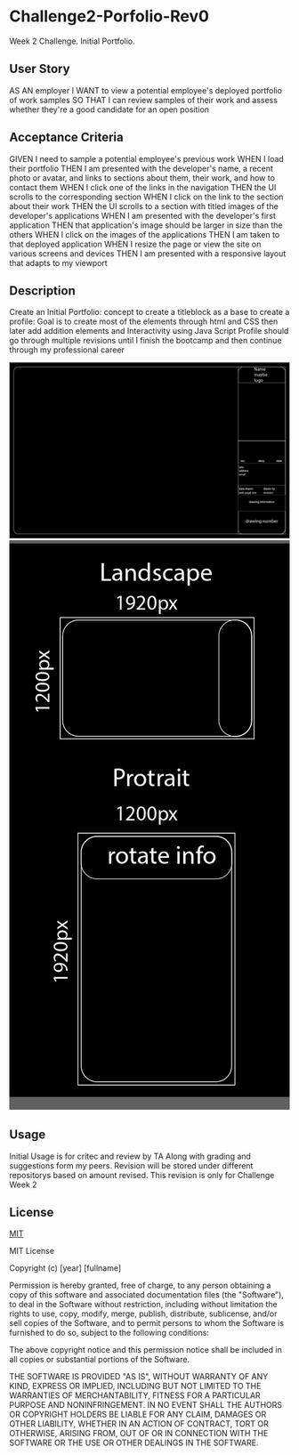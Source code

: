 # Challenge2-Porfolio-Rev0
Week 2 Challenge. Initial Portfolio.

## User Story
AS AN employer
I WANT to view a potential employee's deployed portfolio of work samples
SO THAT I can review samples of their work and assess whether they're a good candidate for an open position

## Acceptance Criteria

GIVEN I need to sample a potential employee's previous work
WHEN I load their portfolio
    THEN I am presented with the developer's name, a recent photo or avatar, and links to sections about them, their work, and how to contact them
WHEN I click one of the links in the navigation
    THEN the UI scrolls to the corresponding section
WHEN I click on the link to the section about their work
    THEN the UI scrolls to a section with titled images of the developer's applications
WHEN I am presented with the developer's first application
    THEN that application's image should be larger in size than the others
WHEN I click on the images of the applications
    THEN I am taken to that deployed application
WHEN I resize the page or view the site on various screens and devices
    THEN I am presented with a responsive layout that adapts to my viewport


## Description 

Create an Initial Portfolio:
concept to create a titleblock as a base to create a profile:
Goal is to create most of the elements through html and CSS then later 
add addition elements and Interactivity using Java Script
Profile should go through multiple revisions until I finish the bootcamp and then
continue through my professional career

![Layout Concept](./assets/images/LayoutConcept.png)
![Screen Concept](./assets/images/Screen-Conceptpng.png)



## Usage
Initial Usage is for critec and review by TA
Along with grading and suggestions form my peers.
Revision will be stored under different repositorys based on amount revised.
This revision is only for Challenge Week 2


## License

[MIT](https://choosealicense.com/licenses/mit/)

MIT License

Copyright (c) [year] [fullname]

Permission is hereby granted, free of charge, to any person obtaining a copy
of this software and associated documentation files (the "Software"), to deal
in the Software without restriction, including without limitation the rights
to use, copy, modify, merge, publish, distribute, sublicense, and/or sell
copies of the Software, and to permit persons to whom the Software is
furnished to do so, subject to the following conditions:

The above copyright notice and this permission notice shall be included in all
copies or substantial portions of the Software.

THE SOFTWARE IS PROVIDED "AS IS", WITHOUT WARRANTY OF ANY KIND, EXPRESS OR
IMPLIED, INCLUDING BUT NOT LIMITED TO THE WARRANTIES OF MERCHANTABILITY,
FITNESS FOR A PARTICULAR PURPOSE AND NONINFRINGEMENT. IN NO EVENT SHALL THE
AUTHORS OR COPYRIGHT HOLDERS BE LIABLE FOR ANY CLAIM, DAMAGES OR OTHER
LIABILITY, WHETHER IN AN ACTION OF CONTRACT, TORT OR OTHERWISE, ARISING FROM,
OUT OF OR IN CONNECTION WITH THE SOFTWARE OR THE USE OR OTHER DEALINGS IN THE
SOFTWARE.